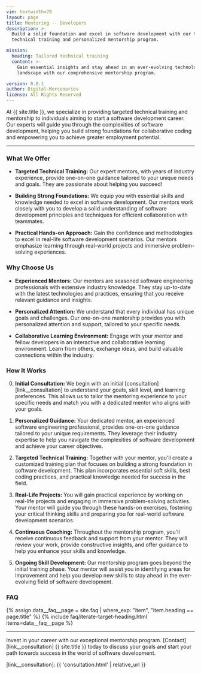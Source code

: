 ```yaml
---
vim: textwidth=79
layout: page
title: Mentoring -- Developers
description: >-
  Build a solid foundation and excel in software development with our targeted
  technical training and personalized mentorship program.

mission:
  heading: Tailored technical training
  content: >-
    Gain essential insights and stay ahead in an ever-evolving technological
    landscape with our comprehensive mentorship program.

version: 0.0.1
author: Digital-Mercenaries
license: All Rights Reserved
---
```



At {{ site.title }}, we specialize in providing targeted technical training and
mentorship to individuals aiming to start a software development career.  Our
experts will guide you through the complexities of software development,
helping you build strong foundations for collaborative coding and empowering
you to achieve greater employment potential.


---


### What We Offer


- **Targeted Technical Training:** Our expert mentors, with years of industry
  experience, provide one-on-one guidance tailored to your unique needs and
  goals.  They are passionate about helping you succeed!

- **Building Strong Foundations:** We equip you with essential skills and
  knowledge needed to excel in software development.  Our mentors work closely
  with you to develop a solid understanding of software development principles
  and techniques for efficient collaboration with teammates.

- **Practical Hands-on Approach:** Gain the confidence and methodologies to
  excel in real-life software development scenarios.  Our mentors emphasize
  learning through real-world projects and immersive problem-solving
  experiences.


### Why Choose Us


- **Experienced Mentors:** Our mentors are seasoned software engineering
  professionals with extensive industry knowledge.  They stay up-to-date with
  the latest technologies and practices, ensuring that you receive relevant
  guidance and insights.

- **Personalized Attention:** We understand that every individual has unique
  goals and challenges.  Our one-on-one mentorship provides you with
  personalized attention and support, tailored to your specific needs.

- **Collaborative Learning Environment:** Engage with your mentor and fellow
  developers in an interactive and collaborative learning environment.  Learn
  from others, exchange ideas, and build valuable connections within the
  industry.


### How It Works


0. **Initial Consultation:** We begin with an initial
   [consultation][link__consultation] to understand your goals, skill level,
   and learning preferences.  This allows us to tailor the mentoring experience
   to your specific needs and match you with a dedicated mentor who aligns with
   your goals.

0. **Personalized Guidance:** Your dedicated mentor, an experienced software
   engineering professional, provides one-on-one guidance tailored to your
   unique requirements.  They leverage their industry expertise to help you
   navigate the complexities of software development and achieve your career
   objectives.

0. **Targeted Technical Training:** Together with your mentor, you'll create a
   customized training plan that focuses on building a strong foundation in
   software development.  This plan incorporates essential soft skills, best
   coding practices, and practical knowledge needed for success in the field.

0. **Real-Life Projects:** You will gain practical experience by working on
   real-life projects and engaging in immersive problem-solving activities.
   Your mentor will guide you through these hands-on exercises, fostering your
   critical thinking skills and preparing you for real-world software
   development scenarios.

0. **Continuous Coaching:** Throughout the mentorship program, you'll receive
   continuous feedback and support from your mentor. They will review your
   work, provide constructive insights, and offer guidance to help you enhance
   your skills and knowledge.

0. **Ongoing Skill Development:** Our mentorship program goes beyond the
   initial training phase. Your mentor will assist you in identifying areas for
   improvement and help you develop new skills to stay ahead in the
   ever-evolving field of software development.


### FAQ


{% assign data__faq__page = site.faq | where_exp: "item", "item.heading == page.title" %}
{% include faq/iterate-target-heading.html items=data__faq__page %}


---


Invest in your career with our exceptional mentorship program.
[Contact][link__consultation] {{ site.title }} today to discuss your goals and
start your path towards success in the world of software development.



[link__consultation]: {{ 'consultation.html' | relative_url }}

